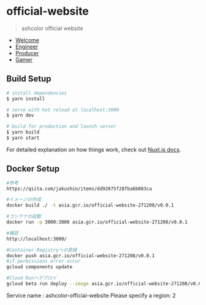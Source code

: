 # official-website

> ashcolor official website

- [Welcome](https://ashcolor.work/welcome)
- [Engineer](https://ashcolor.work/engineer)
- [Producer](https://ashcolor.work)
- [Gamer](https://ashcolor.work/gamer)

## Build Setup

```bash
# install dependencies
$ yarn install

# serve with hot reload at localhost:3000
$ yarn dev

# build for production and launch server
$ yarn build
$ yarn start
```

For detailed explanation on how things work, check out [Nuxt.js docs](https://nuxtjs.org).

## Docker Setup

```bash
#参考
https://qiita.com/jakushin/items/dd92075f28fba6b083ca

#イメージの作成
docker build ./ -t asia.gcr.io/official-website-271208/v0.0.1

#コンテナの起動
docker run -p 3000:3000 asia.gcr.io/official-website-271208/v0.0.1

#確認
http://localhost:3000/

#Container Registryへの登録
docker push asia.gcr.io/official-website-271208/v0.0.1
#if permissions error occur
gcloud components update

#Cloud Runへデプロイ
gcloud beta run deploy --image asia.gcr.io/official-website-271208/v0.0.1
```

Service name : ashcolor-official-website
Please specify a region: 2
